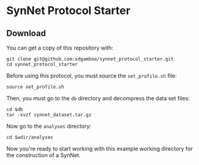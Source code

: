 # SynNet Protocol Starter



## Download

You can get a copy of this repository with:

    git clone git@github.com:sdgamboa/synnet_protocol_starter.git
    cd synnet_protocol_starter

Before using this protocol, you must source the `set_profile.sh` file:

    source set_profile.sh

Then, you must go to the `db` directory and decompress the data set files:

    cd $db
    tar -xvzf synnet_dataset.tar.gz

Now go to the `analyses` directory:

    cd $wdir/analyses

Now you're ready to start working with this example working directory for the 
construction of a SynNet.
